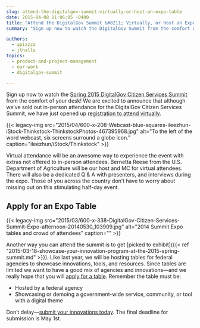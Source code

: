 ```yaml
---
slug: attend-the-digitalgov-summit-virtually-or-host-an-expo-table
date: 2015-04-08 11:06:05 -0400
title: "Attend the DigitalGov Summit &#8211; Virtually, or Host an Expo Table"
summary: "Sign up now to watch the DigitalGov Summit from the comfort of your desk! We have just opened up registration to attend virtually."

authors:
  - apiazza
  - jthalls
topics:
  - product-and-project-management
  - our-work
  - digitalgov-summit

---
```


Sign up now to watch the [Spring 2015 DigitalGov Citizen Services Summit](https://web.archive.org/web/20150419064813/http://www.digitalgov.gov/event/2015-digitalgov-citizen-services-summit/) from the comfort of your desk! We are excited to announce that although we’ve sold out in-person attendance for the DigitalGov Citizen Services Summit, we have just opened up [registration to attend virtually](https://www.eventbrite.com/e/2015-spring-citizen-services-summit-registration-12671367401).

{{< legacy-img src="2015/04/600-x-208-Webcast-blue-squares-ileezhun-iStock-Thinkstock-ThinkstockPhotos-467395968.jpg" alt="To the left of the word webcast, six screens surround a globe icon." caption="ileezhun/iStock/Thinkstock" >}}

Virtual attendance will be an awesome way to experience the event with extras not offered to in-person attendees. Bernetta Reese from the U.S. Department of Agriculture will be our host and MC for virtual attendees. There will also be a dedicated Q & A with presenters, and interviews during the expo. Those of you across the country don’t have to worry about missing out on this stimulating half-day event.

## Apply for an Expo Table

{{< legacy-img src="2015/03/600-x-338-DigitalGov-Citizen-Services-Summit-Expo-afternoon-20140530_103909.jpg" alt="2014 Summit Expo tables and crowd of attendees" caption="" >}}

Another way you can attend the summit is to get [picked to exhibit]({{< ref "2015-03-18-showcase-your-innovation-program-at-the-2015-spring-summit.md" >}}). Like last year, we will be hosting tables for federal agencies to showcase innovations, tools, and resources. Since tables are limited we want to have a good mix of agencies and innovations—and we really hope that you will [apply for a table](https://www.surveymonkey.com/s/digitalgov-expo). Remember the table must be:

  * Hosted by a federal agency
  * Showcasing or demoing a government-wide service, community, or tool with a digital theme

Don’t delay—[submit your innovations today](https://www.surveymonkey.com/s/digitalgov-expo). The final deadline for submission is May 1st.
